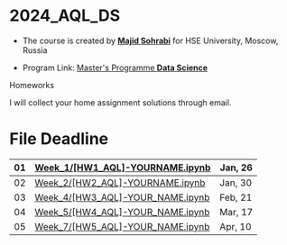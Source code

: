 # 2024_AQL_DS

- The course is created by [**Majid Sohrabi**](https://www.hse.ru/en/org/persons/401648437) for HSE University, Moscow, Russia

- Program Link: [Master's Programme **Data Science**](https://www.hse.ru/en/ma/datasci/)

Homeworks

I will collect your home assignment solutions through email.

#	File	Deadline

| 01 | [Week_1/[HW1_AQL]-YOURNAME.ipynb](Week_1/[HW1_AQL]-YOURNAME.ipynb)| Jan, 26 |
| -- | ------------------------| ------- |
| 02 | [Week_2/[HW2_AQL]-YOURNAME.ipynb](Week_2/[HW2_AQL]-YOURNAME.ipynb)| Jan, 30 |
| 03 | [Week_4/[HW3_AQL]-YOUR_NAME.ipynb](Week_4/[HW3_AQL]-YOUR_NAME.ipynb)| Feb, 21 |
| 04 | [Week_5/[HW4_AQL]-YOUR_NAME.ipynb](Week_5/[HW4_AQL]-YOUR_NAME.ipynb)| Mar, 17 |
| 05 | [Week_7/[HW5_AQL]-YOUR_NAME.ipynb](Week_7/[HW5_AQL]-YOUR_NAME.ipynb)| Apr, 10 |


